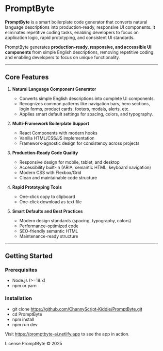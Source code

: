 # PromptByte

**PromptByte** is a smart boilerplate code generator that converts natural language descriptions into production-ready, responsive UI components. It eliminates repetitive coding tasks, enabling developers to focus on application logic, rapid prototyping, and consistent UI standards.

PromptByte generates **production-ready, responsive, and accessible UI components** from simple English descriptions, removing repetitive coding and enabling developers to focus on unique functionality.

---

## Core Features

1. **Natural Language Component Generator**

   - Converts simple English descriptions into complete UI components.
   - Recognizes common patterns like navigation bars, hero sections, login forms, product cards, footers, modals, alerts, etc.
   - Applies smart default settings for spacing, colors, and typography.

2. **Multi-Framework Boilerplate Support**

   - React Components with modern hooks
   - Vanilla HTML/CSS/JS implementation
   - Framework-agnostic design for consistency across projects

3. **Production-Ready Code Quality**

   - Responsive design for mobile, tablet, and desktop
   - Accessibility built-in (ARIA, semantic HTML, keyboard navigation)
   - Modern CSS with Flexbox/Grid
   - Clean and maintainable code structure

4. **Rapid Prototyping Tools**

   - One-click copy to clipboard
   - One-click download as text file

5. **Smart Defaults and Best Practices**
   - Modern design standards (spacing, typography, colors)
   - Performance-optimized code
   - SEO-friendly semantic HTML
   - Maintenance-ready structure

---

## Getting Started

### Prerequisites

- Node.js (>=18.x)
- npm or yarn

### Installation

- git clone https://github.com/ChannyScript-Kiddie/PromptByte.git
- cd PromptByte
- npm install
- npm run dev

Visit https://promptbyte-ai.netlify.app to see the app in action.

License
PromptByte © 2025
